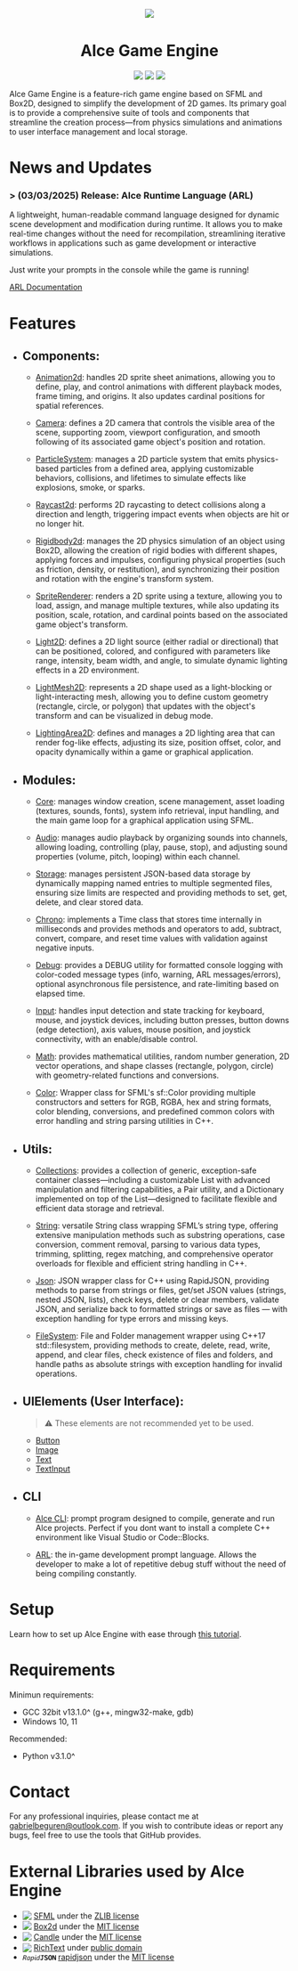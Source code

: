 <p align="center">
<img src="./Build/Assets/logo.png">
</p>

<h1 align="center">Alce Game Engine</h1>

<p align="center">
<img src="https://img.shields.io/badge/C++-20-00599C?style=flat-square&logo=c%2B%2B">
<img src="https://img.shields.io/badge/SFML-v2.6.1-8CC445?logo=SFML&style=flat-square">
<a href="LICENSE"><img src="https://img.shields.io/badge/license-MIT-informational?style=flat-square"/></a>
</p>

Alce Game Engine is a feature-rich game engine based on SFML and Box2D, designed to simplify the development of 2D games. Its primary goal is to provide a comprehensive suite of tools and components that streamline the creation process—from physics simulations and animations to user interface management and local storage.

# News and Updates

### > (03/03/2025) Release: Alce Runtime Language (ARL)

A lightweight, human-readable command language designed for dynamic scene development and modification during runtime. It allows you to make real-time changes without the need for recompilation, streamlining iterative workflows in applications such as game development or interactive simulations.
 
Just write your prompts in the console while the game is running!

[ARL Documentation](Documentation/ARL/ARL.md)


# Features

* ## Components:
    * [Animation2d](Source/Alce/Engine/Components/Animation2d/): handles 2D sprite sheet animations, allowing you to define, play, and control animations with different playback modes, frame timing, and origins. It also updates cardinal positions for spatial references.

    * [Camera](Source/Alce/Engine/Components/Camera/):  defines a 2D camera that controls the visible area of the scene, supporting zoom, viewport configuration, and smooth following of its associated game object's position and rotation.

    * [ParticleSystem](Source/Alce/Engine/Components/ParticleSystem/): manages a 2D particle system that emits physics-based particles from a defined area, applying customizable behaviors, collisions, and lifetimes to simulate effects like explosions, smoke, or sparks.

    * [Raycast2d](Source/Alce/Engine/Components/Raycast2d/): performs 2D raycasting to detect collisions along a direction and length, triggering impact events when objects are hit or no longer hit.

    * [Rigidbody2d](Source/Alce/Engine/Components/Rigidbody2d/): manages the 2D physics simulation of an object using Box2D, allowing the creation of rigid bodies with different shapes, applying forces and impulses, configuring physical properties (such as friction, density, or restitution), and synchronizing their position and rotation with the engine's transform system.

    * [SpriteRenderer](Source/Alce/Engine/Components/SpriteRenderer/): renders a 2D sprite using a texture, allowing you to load, assign, and manage multiple textures, while also updating its position, scale, rotation, and cardinal points based on the associated game object's transform.

    * [Light2D](Source/Alce/Engine/Components/Light2D/): defines a 2D light source (either radial or directional) that can be positioned, colored, and configured with parameters like range, intensity, beam width, and angle, to simulate dynamic lighting effects in a 2D environment.

    * [LightMesh2D](Source/Alce/Engine/Components/LightMesh2D/):  represents a 2D shape used as a light-blocking or light-interacting mesh, allowing you to define custom geometry (rectangle, circle, or polygon) that updates with the object's transform and can be visualized in debug mode.

    * [LightingArea2D](Source/Alce/Engine/Components/LightingArea2D/): defines and manages a 2D lighting area that can render fog-like effects, adjusting its size, position offset, color, and opacity dynamically within a game or graphical application.

* ## Modules:
    * [Core](Source/Alce/Engine/Modules/Core/): manages window creation, scene management, asset loading (textures, sounds, fonts), system info retrieval, input handling, and the main game loop for a graphical application using SFML.

    * [Audio](Source/Alce/Engine/Modules/Audio/): manages audio playback by organizing sounds into channels, allowing loading, controlling (play, pause, stop), and adjusting sound properties (volume, pitch, looping) within each channel.

    * [Storage](Source/Alce/Engine/Modules/Storage): manages persistent JSON-based data storage by dynamically mapping named entries to multiple segmented files, ensuring size limits are respected and providing methods to set, get, delete, and clear stored data.

    * [Chrono](Source/Alce/Engine/Modules/Chrono/): implements a Time class that stores time internally in milliseconds and provides methods and operators to add, subtract, convert, compare, and reset time values with validation against negative inputs.

    * [Debug](Source/Alce/Engine/Modules/Debug/): provides a DEBUG utility for formatted console logging with color-coded message types (info, warning, ARL messages/errors), optional asynchronous file persistence, and rate-limiting based on elapsed time.

    * [Input](Source/Alce/Engine/Modules/Input/): handles input detection and state tracking for keyboard, mouse, and joystick devices, including button presses, button downs (edge detection), axis values, mouse position, and joystick connectivity, with an enable/disable control.

    * [Math](Source/Alce/Engine/Modules/Math/):  provides mathematical utilities, random number generation, 2D vector operations, and shape classes (rectangle, polygon, circle) with geometry-related functions and conversions.

    * [Color](Source/Alce/Engine/Modules/Color/): Wrapper class for SFML's sf::Color providing multiple constructors and setters for RGB, RGBA, hex and string formats, color blending, conversions, and predefined common colors with error handling and string parsing utilities in C++.

* ## Utils:
    * [Collections](Source/Alce/Engine/Core/Collections/): provides a collection of generic, exception-safe container classes—including a customizable List with advanced manipulation and filtering capabilities, a Pair utility, and a Dictionary implemented on top of the List—designed to facilitate flexible and efficient data storage and retrieval.

    * [String](Source/Alce/Engine/Core/String/): versatile String class wrapping SFML’s string type, offering extensive manipulation methods such as substring operations, case conversion, comment removal, parsing to various data types, trimming, splitting, regex matching, and comprehensive operator overloads for flexible and efficient string handling in C++.

    * [Json](Source/Alce/Engine/Core/Json/): JSON wrapper class for C++ using RapidJSON, providing methods to parse from strings or files, get/set JSON values (strings, nested JSON, lists), check keys, delete or clear members, validate JSON, and serialize back to formatted strings or save as files — with exception handling for type errors and missing keys.

    * [FileSystem](Source/Alce/Engine/Core/FileSystem/): File and Folder management wrapper using C++17 std::filesystem, providing methods to create, delete, read, write, append, and clear files, check existence of files and folders, and handle paths as absolute strings with exception handling for invalid operations.

* ## UIElements (User Interface):
    > ⚠️ These elements are not recommended yet to be used.
    * [Button](Source/Alce/Engine/UI/Button/)
    * [Image](Source/Alce/Engine/UI/Image/)
    * [Text](Source/Alce/Engine/UI/Text/)
    * [TextInput](Source/Alce/Engine/UI/TextInput/)

* ## CLI
  
    * [Alce CLI](Documentation/CLI/cli.md): prompt program designed to compile, generate and run Alce projects. Perfect if you dont want to install a complete C++ environment like Visual Studio or Code::Blocks.

    * [ARL](Documentation/ARL/ARL.md): the in-game development prompt language. Allows the developer to make a lot of repetitive debug stuff without the need of being compiling constantly.

# Setup

Learn how to set up Alce Engine with ease through [this tutorial](./Documentation/Tutorials/setup.md).

# Requirements

Minimun requirements:
* GCC 32bit v13.1.0^ (g++, mingw32-make, gdb)
* Windows 10, 11

Recommended:
* Python v3.1.0^

# Contact

For any professional inquiries, please contact me at gabrielbeguren@outlook.com. If you wish to contribute ideas or report any bugs, feel free to use the tools that GitHub provides.

# External Libraries used by Alce Engine

* <img src="https://www.sfml-dev.org/images/favicon.ico" style="width: 18px; position: relative; top: 2px"> [SFML](https://github.com/SFML/SFML) under the [ZLIB license](https://github.com/SFML/SFML?tab=Zlib-1-ov-file#readme)
* <img src="https://box2d.org/images/logo.svg" style="width: 23px; position: relative; top: 1px"> [Box2d](https://github.com/erincatto/box2d) under the [MIT license](https://github.com/erincatto/box2d?tab=MIT-1-ov-file#readme)
* <img src="https://raw.githubusercontent.com/MiguelMJ/Candle/master/doc/logo.svg" style="width: 19px; position: relative; top: 2px"> [Candle](https://github.com/MiguelMJ/Candle) under the [MIT license](https://github.com/MiguelMJ/Candle?tab=MIT-1-ov-file#readme)
* <img src="https://github.com/fluidicon.png" style="width: 20px; position: relative; top: 3px"> [RichText](https://github.com/skyrpex/RichText) under [public domain](https://github.com/skyrpex/RichText?tab=License-1-ov-file#readme)
* <img src="https://raw.githubusercontent.com/Tencent/rapidjson/master/doc/logo/rapidjson.png" style="width: 60px; position: relative; top: 3px"> [rapidjson](https://github.com/Tencent/rapidjson) under the [MIT license](https://github.com/Tencent/rapidjson?tab=License-1-ov-file#readme)
